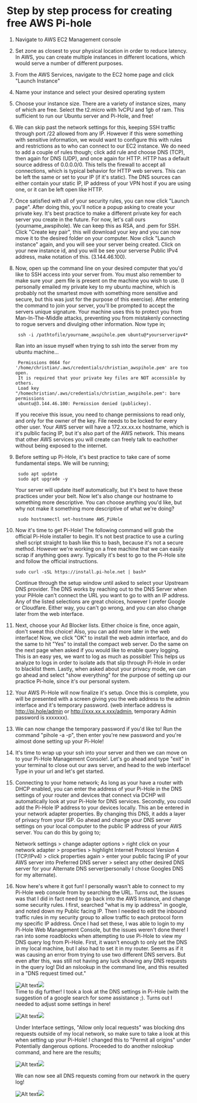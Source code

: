 # Step by step process for creating free AWS Pi-hole

1. Navigate to AWS EC2 Management console

2. Set zone as closest to your physical location in order to reduce latency. In AWS, you can create multiple instances in different locations, which would serve a number of different purposes. 

3. From the AWS Services, navigate to the EC2 home page and click "Launch Instance"

4. Name your instance and select your desired operating system

5. Choose your instance size.  There are a variety of instance sizes, many of which are free. Select the t2.micro with 1vCPU and 1gb of ram. This sufficient to run our Ubuntu server and Pi-Hole, and free!

6. We can skip past the network settings for this, keeping SSH traffic through port  /22 allowed from any IP. However if this were something with sensitive information, we would want to configure this with rules and restrictions as to who can connect to our EC2 instance. We do need to add a couple of rules though; click add rule and choose DNS (TCP), then again for DNS (UDP), and once again for HTTP. HTTP has a default source address of 0.0.0.0/0. This tells the firewall to accept all connections, which is typical behavior for HTTP web servers. This can be left the same or set to your IP (if it's static). The DNS sources can either contain your static IP, IP address of your VPN host if you are using one, or it can be left open like HTTP. 

7. Once satisfied with all of your security rules, you can now click "Launch page". After doing this, you'll notice a popup asking to create your private key. It's best practice to make a different private key for each server you create in the future. For now, let's call ours (yourname_awspihole). We can keep this as RSA, and .pem for SSH. Click "Create key pair", this will download your key and you can now move it to the desired folder on your computer. Now click "Launch instance" again, and you will see your server being created. Click on your new instance id, and you will be see your serverse Public IPv4 address, make notation of this. (3.144.46.100).

8. Now, open up the command line on your desired computer that you'd like to SSH access into your server from. You must also remember to make sure your .pem file is present on the machine you wish to use. (I personally emailed my private key to my ubuntu machine, which is probably not the smartest move with something more sensitive and secure, but this was just for the purpose of this exercise). After entering the command to join your server, you'll be prompted to accept the servers unique signature. Your machine uses this to protect you from Man-In-The-Middle attacks, preventing you from mistakenly connecting to rogue servers and divulging other information. Now type in;                                                                                                                        

        ssh -i /pathtofile/yourname_awspihole.pem ubuntu@*yourserveripv4*                                                                                                                                                

   Ran into an issue myself when trying to ssh into the server from my ubuntu machine... 

        Permissions 0664 for '/home/christian/.aws/credentials/christian_awspihole.pem' are too open.  
        It is required that your private key files are NOT accessible by others.                                                  
        Load key "/homechristian/.aws/credentials/christian_awspihole.pem": bare  permissions                 
        ubuntu@3.144.46.100: Permission denied (publickey).                                                                           
   If you receive this issue, you need to change permissions to read only, and only for the owner of the key. File needs to be locked for every other user. Your AWS server will have a 172.xx.xx.xx hostname, which is it's pulblic facing IP, but it's also part of the AWS network. This means that other AWS services you will create can freely talk to eachother without being exposed to the internet.                                                         

9. Before setting up Pi-Hole, it's best practice to take care of some fundamental steps. We will be running;

        sudo apt update
        sudo apt upgrade -y 

   Your server will update itself automatically, but it's best to have these practices under your belt. Now let's also change our hostname to something more descriptive. You can choose anything you'd like, but why not make it something more descriptive of what we're doing?                            
   
        sudo hostnamectl set-hostname AWS_PiHole

10. Now it's time to get Pi-Hole! The following command will grab the official Pi-Hole installer to begin. It's not best practice to use a curling shell script straight to bash like this to bash, because it's not a secure method. However we're working on a free machine that we can easily scrap if anything goes awry. Typically it's best to go to the Pi-Hole site and follow the official instructions.  

        sudo curl -sSL https://install.pi-hole.net | bash*                                                                                         
    Continue through the setup window until asked to select your Upstream DNS provider. The DNS works by reaching out to the DNS Server when your PiHole can't connect the URL you want to go to with an IP address. Any of the listed selections are great choices, however I prefer Google or Cloudfare. Either way, you can't go wrong, and you can also change later from the web interface.

11. Next, choose your Ad Blocker lists. Either choice is fine, once again, don't sweat this choice! Also, you can add more later in the web interface! Now, we click "OK" to install the web admin interface, and do the same to hit "Yes" to install the compact web server. Do the same on the next page when asked if you would like to enable query logging. This is an easy yes, we want to log as much as possible! This helps us analyze to logs in order to isolate ads that slip through Pi-Hole in order to blacklist them. Lastly, when asked about your privacy mode, we can go ahead and select "show everything" for the purpose of setting up our practice Pi-hole, since it's our personal system.

12. Your AWS Pi-Hole will now finalize it's setup. Once this is complete, you will be presented with a screen giving  you the web address to the admin interface and it's temporary password. (web interface address is http://pi.hole/admin or http://xxx.xx.x.xxx/admin, temporary Admin password is xxxxxxx).

13. We can now change the temporary password if you'd like to! Run the command "pihole -a -p", then enter you're new password and you're almost done setting up your Pi-Hole!

14. It's time to wrap up your ssh into your server and then we can move on to your Pi-Hole Management Console!. Let's go ahead and type "exit" in your terminal to close out our aws server, and head to the web interface! Type in your url and let's get started.

15. Connecting to your home network; As long as your have a router with DHCP enabled, you can enter the address of your Pi-Hole in the DNS settings of your router and devices that connect via DCHP will automatically look at your Pi-Hole for DNS services. Secondly, you could add the Pi-Hole IP address to your devices locally. This an be entered in your network adapter properties. By changing this DNS, it adds a layer of privacy from your ISP. Go ahead and change your DNS server settings on your local computer to the public IP address of your AWS server. You can do this by going to;

    Network settings > change adapter options > right click on your network adapter >  properties > highlight Internet Protocol Version 4 (TCP/IPv4) > click properties again > enter your public facing IP of your AWS server into Preferred DNS server > select any other desired DNS server for your Alternate DNS server(personally I chose Googles DNS for my alternate).                                                                                  
16. Now here's where it got fun! I personally wasn't able to     connect to my Pi-Hole web console from by searching the URL. Turns out, the issues was that I did in fact need to go back into the AWS Instance, and change some security rules. I first, searched "what is my ip address" in google, and noted down my Public facing IP. Then I needed to edit the inbound traffic rules in my security group to allow traffic to each protocol form my specific IP address. Once I had set these, I was able to login to my Pi-Hole Web Management Console, but the issues weren't done there! I ran into some roadblocks when attempting to use Pi-Hole to view my DNS query log from Pi-Hole. First, it wasn't enough to only set the DNS in my local machine, but I also had to set it in my router. Seems as if it was causing an error from trying to use two different DNS servers. But even after this, was still not having any luck showing any DNS requests in the query log!      Did an nslookup in the command line, and this resulted in a "DNS request timed out."          

       ![Alt text](nslookup.png)<img src="~/Documents/GitHub Repos/Free-AWS-Pi-Hole/nslookup.png">                                                                                                                  
    Time to dig further! I took a look at the DNS settings in Pi-Hole (with the suggestion of a google search for some assistance ;). Turns out I needed to adjust some settings in here!

       ![Alt text](piholedns.png)<img src="~/Documents/GitHub Repos/Free-AWS-Pi-Hole/piholedns.png">

    Under Interface settings, "Allow only local requests" was blocking dns requests outside of my local network, so make sure to take a look at this when setting up your Pi-Hole! I changed this to "Permit all origins" under Potentially dangerous options. Proceeded to do another nslookup command, and here are the results;     

    ![Alt text](nslookup!.png)<img src="~/Documents/GitHub Repos/Free-AWS-Pi-Hole/nslookup!.png">                                                       

    We can now see all DNS requests coming from our network in the query log!
      
    ![Alt text](querylog.png)<img src="~/Documents/GitHub Repos/Free-AWS-Pi-Hole/querylog.png">
    